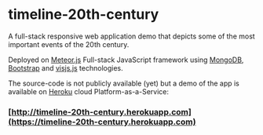 # timeline-20th-century
A full-stack responsive web application demo that depicts some of the  most important events of the 20th century.

Deployed on [Meteor.js](http://www.meteor.com) Full-stack JavaScript framework using [MongoDB](https://www.mongodb.org), [Bootstrap](http://getbootstrap.com) and [visjs.js](visjs.org) technologies.

The source-code is not publicly available (yet) but a demo of the app is available on [Heroku](http:www.heroku.com) cloud Platform-as-a-Service: 

### [http://timeline-20th-century.herokuapp.com](https://timeline-20th-century.herokuapp.com)
